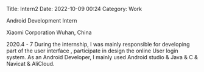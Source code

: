 Title: Intern2
Date: 2022-10-09 00:24
Category: Work

Android Development Intern

Xiaomi Corporation Wuhan, China

2020.4 - 7 During the internship, I was mainly responsible for developing part of the user interface , participate in design the online User login system.
As an Android Developer, I mainly used Android studio & Java & C & Navicat & AliCloud.

